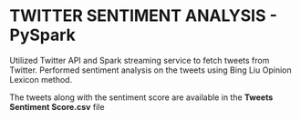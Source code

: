 # TWITTER SENTIMENT ANALYSIS - PySpark
Utilized Twitter API and Spark streaming service to fetch tweets from Twitter. Performed sentiment analysis on the tweets using Bing Liu Opinion Lexicon method.  
  
The tweets along with the sentiment score are available in the <b>Tweets Sentiment Score.csv</b> file
